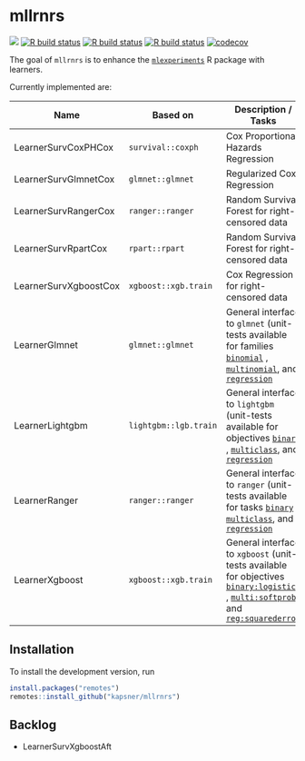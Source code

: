 # mllrnrs

<!-- badges: start -->
[![](https://img.shields.io/badge/lifecycle-experimental-orange.svg)](https://lifecycle.r-lib.org/articles/stages.html#experimental)
[![R build status](https://github.com/kapsner/mllrnrs/workflows/R%20CMD%20Check%20via%20{tic}/badge.svg?branch=main)](https://github.com/kapsner/mllrnrs/actions)
[![R build status](https://github.com/kapsner/mllrnrs/workflows/lint/badge.svg?branch=main)](https://github.com/kapsner/mllrnrs/actions)
[![R build status](https://github.com/kapsner/mllrnrs/workflows/test-coverage/badge.svg?branch=main)](https://github.com/kapsner/mllrnrs/actions)
[![codecov](https://codecov.io/gh/kapsner/mllrnrs/branch/main/graph/badge.svg?branch=main)](https://app.codecov.io/gh/kapsner/mllrnrs)
<!-- badges: end -->

The goal of `mllrnrs` is to enhance the [`mlexperiments`](https://github.com/kapsner/mlexperiments) R package with learners. 

Currently implemented are:

| Name | Based on | Description / Tasks |
| ---- | -------- | ------------------- |
| LearnerSurvCoxPHCox | `survival::coxph` | Cox Proportional Hazards Regression |
| LearnerSurvGlmnetCox | `glmnet::glmnet` | Regularized Cox Regression |
| LearnerSurvRangerCox | `ranger::ranger` | Random Survival Forest for right-censored data |
| LearnerSurvRpartCox | `rpart::rpart` | Random Survival Forest for right-censored data |
| LearnerSurvXgboostCox | `xgboost::xgb.train` | Cox Regression for right-censored data |
| LearnerGlmnet | `glmnet::glmnet` | General interface to `glmnet` (unit-tests available for families [`binomial`](tests/testthat/test-glmnet_binary.R) , [`multinomial`](tests/testthat/test-glmnet_multiclass.R), and [`regression`](tests/testthat/test-glmnet_regression.R) |
| LearnerLightgbm | `lightgbm::lgb.train` | General interface to `lightgbm` (unit-tests available for objectives [`binary`](tests/testthat/test-lightgbm_binary.R) , [`multiclass`](tests/testthat/test-lightgbm_multiclass.R), and [`regression`](tests/testthat/test-lightgbm_regression.R) |
| LearnerRanger | `ranger::ranger` | General interface to `ranger` (unit-tests available for tasks [`binary`](tests/testthat/test-ranger_binary.R) , [`multiclass`](tests/testthat/test-ranger_multiclass.R), and [`regression`](tests/testthat/test-ranger_regression.R) |
| LearnerXgboost | `xgboost::xgb.train` | General interface to `xgboost` (unit-tests available for objectives [`binary:logistic`](tests/testthat/test-xgboost_binary.R) , [`multi:softprob`](tests/testthat/test-xgboost_multiclass.R), and [`reg:squarederror`](tests/testthat/test-xgboost_regression.R) |

## Installation

To install the development version, run

```r
install.packages("remotes")
remotes::install_github("kapsner/mllrnrs")
```

## Backlog

- LearnerSurvXgboostAft
